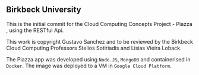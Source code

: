 ## **Birkbeck University**


This is the initial commit for the Cloud Computing Concepts Project - Piazza , using the RESTful Api.

This work is copyright Gustavo Sanchez and to be reviewed by the Birkbeck Cloud Computing Professors Stelios Sotiriadis and Lisias Vieira Loback.

The Piazza app was developed using `Node.JS`, `MongoDB` and containerised in `Docker`. The image was deployed to a VM in `Google Cloud Platform`. 